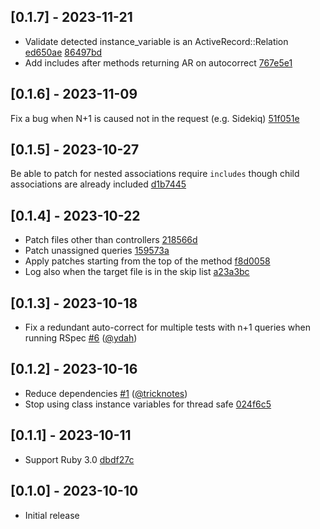 ## [0.1.7] - 2023-11-21

- Validate detected instance_variable is an ActiveRecord::Relation [ed650ae](https://github.com/makicamel/bulletmark_repairer/commit/ed650ae41b4389774cb1135031f077e953d2c5db) [86497bd](https://github.com/makicamel/bulletmark_repairer/commit/86497bd3cbb6daf1672cd18210e5842d0ecc084f)
- Add includes after methods returning AR on autocorrect [767e5e1](https://github.com/makicamel/bulletmark_repairer/commit/767e5e1389f84daa6efce4463a4979a100c16640)

## [0.1.6] - 2023-11-09

Fix a bug when N+1 is caused not in the request (e.g. Sidekiq) [51f051e](https://github.com/makicamel/bulletmark_repairer/commit/51f051e608b84b7da96ac879a324ed438c14eeeb)

## [0.1.5] - 2023-10-27

Be able to patch for nested associations require `includes` though child associations are already included [d1b7445](https://github.com/makicamel/bulletmark_repairer/commit/d1b7445556c20bc037beb6a013ac70531426a7ea)

## [0.1.4] - 2023-10-22

- Patch files other than controllers [218566d](https://github.com/makicamel/bulletmark_repairer/commit/218566d1531751f204941c3dcff7f095a056d39f)
- Patch unassigned queries [159573a](https://github.com/makicamel/bulletmark_repairer/commit/159573ada036ee3ee39428b1e59066934b676c02)
- Apply patches starting from the top of the method [f8d0058](https://github.com/makicamel/bulletmark_repairer/commit/f8d00582a5b3b084c0a35a54726396a2a063f8dd)
- Log also when the target file is in the skip list [a23a3bc](https://github.com/makicamel/bulletmark_repairer/commit/a23a3bc0edf1e94d3aa6ea95449c9570b9322d65)

## [0.1.3] - 2023-10-18

- Fix a redundant auto-correct for multiple tests with n+1 queries when running RSpec [#6](https://github.com/makicamel/bulletmark_repairer/pull/6) ([@ydah])

## [0.1.2] - 2023-10-16

- Reduce dependencies [#1](https://github.com/makicamel/bulletmark_repairer/pull/1) ([@tricknotes])
- Stop using class instance variables for thread safe [024f6c5](https://github.com/makicamel/bulletmark_repairer/commit/024f6c53f82b182a998c1e43de48d8c6c9ce5bf3)

## [0.1.1] - 2023-10-11

- Support Ruby 3.0 [dbdf27c](https://github.com/makicamel/bulletmark_repairer/commit/dbdf27c6c9a7259ad9474153d2394da5bac45b43)

## [0.1.0] - 2023-10-10

- Initial release

[@tricknotes]: https://github.com/tricknotes
[@ydah]: https://github.com/ydah
